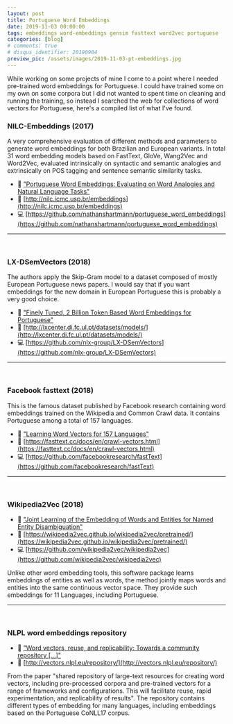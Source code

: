 ```yaml
---
layout: post
title: Portuguese Word Embeddings
date: 2019-11-03 00:00:00
tags: embeddings word-embeddings gensim fasttext word2vec portuguese
categories: [blog]
# comments: true
# disqus_identifier: 20190904
preview_pic: /assets/images/2019-11-03-pt-embeddings.jpg
---
```


While working on some projects of mine I come to a point where I needed pre-trained
word embeddings for Portuguese. I could have trained some on my own on some corpora
but I did not wanted to spent time on cleaning and running the training, so instead
I searched the web for collections of word vectors for Portuguese, here's a compiled
list of what I've found.


### __NILC-Embeddings (2017)__

A very comprehensive evaluation of different methods and parameters to generate
word embeddings for both Brazilian and European variants. In total 31 word embedding
models based on FastText, GloVe, Wang2Vec and Word2Vec, evaluated intrinsically on
syntactic and semantic analogies and extrinsically on POS tagging and sentence
semantic similarity tasks.

- :pencil:  ["Portuguese Word Embeddings: Evaluating on Word Analogies and Natural Language Tasks"](https://www.aclweb.org/anthology/W17-6615.pdf)
- :floppy_disk: [http://nilc.icmc.usp.br/embeddings](http://nilc.icmc.usp.br/embeddings)
- :computer: [https://github.com/nathanshartmann/portuguese_word_embeddings](https://github.com/nathanshartmann/portuguese_word_embeddings)



---

<br>


### __LX-DSemVectors (2018)__

The authors apply the Skip-Gram model to a dataset composed of mostly European
Portuguese news papers. I would say that if you want embeddings for the new domain
in European Portuguese this is probably a very good choice.

- :pencil: ["Finely Tuned, 2 Billion Token Based Word Embeddings for Portuguese"](http://www.di.fc.ul.pt/~ahb/pubs/2018RodriguesBranco.pdf)
- :floppy_disk: [http://lxcenter.di.fc.ul.pt/datasets/models/](http://lxcenter.di.fc.ul.pt/datasets/models/)
- :computer: [https://github.com/nlx-group/LX-DSemVectors](https://github.com/nlx-group/LX-DSemVectors)

---

<br>


### __Facebook fasttext (2018)__

This is the famous dataset published by Facebook research containing word embeddings
trained on the Wikipedia and Common Crawl data. It contains Portuguese among a
total of 157 languages.

- :pencil: ["Learning Word Vectors for 157 Languages"](http://www.lrec-conf.org/proceedings/lrec2018/pdf/627.pdf)
- :floppy_disk: [https://fasttext.cc/docs/en/crawl-vectors.html](https://fasttext.cc/docs/en/crawl-vectors.html)
- :computer: [https://github.com/facebookresearch/fastText](https://github.com/facebookresearch/fastText)

---

<br>


### __Wikipedia2Vec (2018)__
- :pencil:  ["Joint Learning of the Embedding of Words and Entities for Named Entity Disambiguation"](https://www.aclweb.org/anthology/K16-1025.pdf)
- :floppy_disk: [https://wikipedia2vec.github.io/wikipedia2vec/pretrained/](https://wikipedia2vec.github.io/wikipedia2vec/pretrained/)
- :computer: [https://github.com/wikipedia2vec/wikipedia2vec](https://github.com/wikipedia2vec/wikipedia2vec)

Unlike other word embedding tools, this software package learns embeddings of
entities as well as words, the method jointly maps words and entities into the
same continuous vector space. They provide such embeddings for 11 Languages,
including Portuguese.

---

<br>

### __NLPL word embeddings repository__
- :pencil: ["Word vectors, reuse, and replicability: Towards a community repository \[...\]"](https://www.aclweb.org/anthology/W17-0237/)
- :floppy_disk: [http://vectors.nlpl.eu/repository/](http://vectors.nlpl.eu/repository/)

From the paper "shared repository of large-text resources for creating word
vectors, including pre-processed corpora and pre-trained vectors for a range
of frameworks and configurations. This will facilitate reuse, rapid
experimentation, and replicability of results". The repository contains different 
types of embedding for many languages, including embeddings based on the 
Portuguese CoNLL17 corpus.
